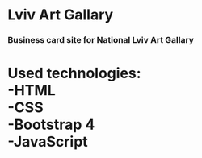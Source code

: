 # Lviv Art Gallary
<h3>Business card site for National Lviv Art Gallary</h3>

<h1>Used technologies:<br>
-HTML<br>
-CSS<br>
-Bootstrap 4<br>
-JavaScript</h1>
